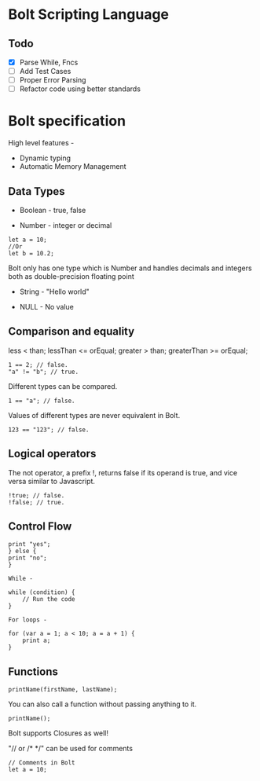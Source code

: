 # Bolt Scripting Language

## Todo
-   [x] Parse While, Fncs
-   [ ] Add Test Cases
-   [ ] Proper Error Parsing
-   [ ] Refactor code using better standards

# Bolt specification

High level features -
-   Dynamic typing
-   Automatic Memory Management

## Data Types
-   Boolean - true, false

-   Number - integer or decimal
```
let a = 10;
//Or
let b = 10.2;
```
Bolt only has one type which is Number and handles decimals and integers both as double-precision floating point

-   String - "Hello world"

-   NULL - No value

## Comparison and equality

less < than;
lessThan <= orEqual;
greater > than;
greaterThan >= orEqual;

```
1 == 2; // false.
"a" != "b"; // true.
```

Different types can be compared.
```
1 == "a"; // false.
```


Values of different types are never equivalent in Bolt.
```
123 == "123"; // false.
```

## Logical operators

The not operator, a prefix !, returns false if its operand is true, and vice
versa similar to Javascript.

```
!true; // false.
!false; // true.
```

## Control Flow

```if (condition) {
print "yes";
} else {
print "no";
}

While -

while (condition) {
    // Run the code
}

For loops -

for (var a = 1; a < 10; a = a + 1) {
    print a;
}
```

## Functions

```
printName(firstName, lastName);
```

You can also call a function without passing anything to it.
```
printName();
```

Bolt supports Closures as well!

"// or /* */" can be used for comments

```
// Comments in Bolt
let a = 10;
```